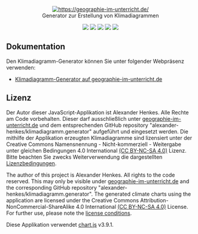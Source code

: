 <p align="center">
  <a href="https://geographie-im-unterricht.de/" target="_blank">
    <img src="https://geographie-im-unterricht.de/images/logo_top.png" alt="https://geographie-im-unterricht.de/"><br/>
  </a>
    Generator zur Erstellung von Klimadiagrammen
  
<p align="center">
<img src="https://img.shields.io/github/v/release/alexander-henkes/klimadiagramm.generator">
<img src="https://img.shields.io/website?down_color=red&down_message=offline&up_color=green&up_message=online&url=https%3A%2F%2Fgeographie-im-unterricht.de">
<img src="https://img.shields.io/github/release-date/alexander-henkes/klimadiagramm.generator">
<img src="https://img.shields.io/github/languages/code-size/alexander-henkes/klimadiagramm.generator">
<img src="https://img.shields.io/github/issues-raw/alexander-henkes/klimadiagramm.generator">
</p>

## Dokumentation
Den Klimadiagramm-Generator können Sie unter folgender Webpräsenz verwenden:
* [Klimadiagramm-Generator auf geographie-im-unterricht.de](https://geographie-im-unterricht.de/klimadiagramm-generator.html)

## Lizenz
Der Autor dieser JavaScript-Applikation ist Alexander Henkes. Alle Rechte am Code vorbehalten. Dieser darf ausschließlich unter [geographie-im-unterricht.de](https://geographie-im-unterricht.de/klimadiagramm-generator.html) und dem entsprechenden GitHub repository "alexander-henkes/klimadiagramm.generator" aufgeführt und eingesetzt werden. Die mithilfe der Applikation erzeugten Klimadiagramme sind lizensiert unter der Creative Commons Namensnennung - Nicht-kommerziell - Weitergabe unter gleichen Bedingungen 4.0 International [(CC BY-NC-SA 4.0)](https://creativecommons.org/licenses/by-nc-sa/4.0/deed.de) Lizenz. Bitte beachten Sie zwecks Weiterverwendung die dargestellten [Lizenzbedingungen](https://geographie-im-unterricht.de/lizenzbedingungen.html).

The author of this project is Alexander Henkes. All rights to the code reserved. This may only be visible under [geographie-im-unterricht.de](https://geographie-im-unterricht.de/klimadiagramm-generator.html) and the corresponding GitHub repository "alexander-henkes/klimadiagramm.generator". The generated climate charts using the application are licensed under the Creative Commons Attribution-NonCommercial-ShareAlike 4.0 International [(CC BY-NC-SA 4.0)](https://creativecommons.org/licenses/by-nc-sa/4.0/) License. For further use, please note the [license conditions](https://geographie-im-unterricht.de/lizenzbedingungen.html).

Diese Applikation verwendet [chart.js](https://github.com/chartjs/Chart.js) v3.9.1.
